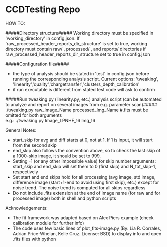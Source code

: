 # CCDTesting Repo

HOW TO:

#####Directory structure#####
Working directory must be specified in 'working_directory' in config.json. If 'raw_processed_header_reports_dir_structure' is set to true, working directory must contain raw/ , processed/ , and reports/ directories if raw_processed_header_reports_dir_structure set to true in config.json

#####Configuration file#####
- the type of analysis should be stated in 'test' in config.json before running the corresponding analysis script. Current options: 'tweaking', 'linearity','quality','chargetransfer','clusters_depth_calibration'
- if run executable is different from stated test code will ask to confirm

#####Run tweaking.py (linearity.py, etc.) analysis script (can be automated to analyze and report on several images from e.g. parameter scan)#####
./tweaking.py       raw_Image_Name        processed_Img_Name   #.fits must be omitted for both arguments    
e.g.: ./tweaking.py Image_LPNHE_16 Img_16

General Notes:
- start_skip for avg and diff starts at 0, not at 1. If 1 is input, it will start from the second skip
- end_skip also follows the convention above, so to check the last skip of a 1000-skip image, it should be set to 999. 
- Setting -1 (or any other impossible value) for skip number arguments: start_skip and end_skip will set them to 0 (first skip) and N_tot_skip-1, respectively
- Set start and end skips hold for all processing (avg image, std image, difference image (start+1-end to avoid using first skip), etc.) except for noise trend. The noise trend is computed for all skips regardless
- Do not include .fits extension at the end of image name (for raw and for processed image) both in shell and python scripts

Acknowledgements:
- The fit framework was adapted based on Alex Piers example (check calibration module for further info)
- The code uses few basic lines of plot_fits-image.py (By: Lia R. Corrales, Adrian Price-Whelan, Kelle Cruz. License: BSD) to display info and open .fits files with python
